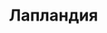 ---
title: "Лапландия"
info: "Полярная ночь еще никогда<br />не была так жестока"
address: "lp.klukva.xyz"
icon: "laplandia.jpeg"
backgroud_code: "ice"
sort_order: 2
---